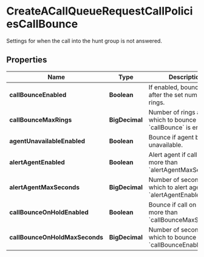 <!--  Copyright 2025 Cisco Systems Inc.

Permission is hereby granted, free of charge, to any person obtaining a copy
of this software and associated documentation files (the "Software"), to deal
in the Software without restriction, including without limitation the rights
to use, copy, modify, merge, publish, distribute, sublicense, and/or sell
copies of the Software, and to permit persons to whom the Software is
furnished to do so, subject to the following conditions:

The above copyright notice and this permission notice shall be included in
all copies or substantial portions of the Software.

THE SOFTWARE IS PROVIDED "AS IS", WITHOUT WARRANTY OF ANY KIND, EXPRESS OR
IMPLIED, INCLUDING BUT NOT LIMITED TO THE WARRANTIES OF MERCHANTABILITY,
FITNESS FOR A PARTICULAR PURPOSE AND NONINFRINGEMENT. IN NO EVENT SHALL THE
AUTHORS OR COPYRIGHT HOLDERS BE LIABLE FOR ANY CLAIM, DAMAGES OR OTHER
LIABILITY, WHETHER IN AN ACTION OF CONTRACT, TORT OR OTHERWISE, ARISING FROM,
OUT OF OR IN CONNECTION WITH THE SOFTWARE OR THE USE OR OTHER DEALINGS IN
THE SOFTWARE.-->


# CreateACallQueueRequestCallPoliciesCallBounce

Settings for when the call into the hunt group is not answered.

## Properties

| Name | Type | Description | Notes |
|------------ | ------------- | ------------- | -------------|
|**callBounceEnabled** | **Boolean** | If enabled, bounce calls after the set number of rings. |  [optional] |
|**callBounceMaxRings** | **BigDecimal** | Number of rings after which to bounce call, if &#x60;callBounce&#x60; is enabled. |  [optional] |
|**agentUnavailableEnabled** | **Boolean** | Bounce if agent becomes unavailable. |  [optional] |
|**alertAgentEnabled** | **Boolean** | Alert agent if call on hold more than &#x60;alertAgentMaxSeconds&#x60;. |  [optional] |
|**alertAgentMaxSeconds** | **BigDecimal** | Number of second after which to alert agent if &#x60;alertAgentEnabled&#x60;. |  [optional] |
|**callBounceOnHoldEnabled** | **Boolean** | Bounce if call on hold more than &#x60;callBounceMaxSeconds&#x60;. |  [optional] |
|**callBounceOnHoldMaxSeconds** | **BigDecimal** | Number of second after which to bounce if &#x60;callBounceEnabled&#x60;. |  [optional] |



